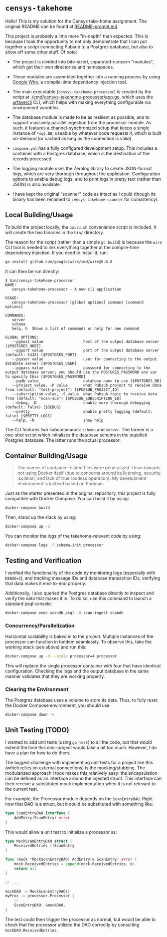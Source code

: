 # `censys-takehome`

Hello! This is my solution for the Censys take-home assignment. The original README can be found at [README-prompt.md](./README-prompt.md).

This project is probably a little more "in-depth" than expected. This is because I took the opportunity to not only demonstrate that I can put together a script connecting Pubsub to a Postgres database, but also to show off some other stuff. Of note:

* The project is divided into bite-sized, separated-concern "modules", which get their own directories and namespaces.

* These modules are assembled together into a running process by using [Google Wire](https://github.com/google/wire), a compile-time dependency injection tool.

* The main executable (`censys-takehome-processor`) is created by the script at [./cmd/censys-takehome-processor/app.go](./cmd/censys-takehome-processor/app.go), which uses the [urfave/cli](https://cli.urfave.org/) CLI, which helps with making everything configurable via _environment variables_.

* The database module is made to be as resilient as possible, and to support massively parallel ingestion from the processor module. As such, it features a channel-synchronized setup that keeps a single instance of `*sql.DB`, useable by whatever code requests it, which is built on-demand (or cached as long as the connection is valid).

* `compose.yml` has a fully configured development setup. This includes a container with a Postgres database, which is the destination of the records processed.

* The logging module uses the Zerolog library to create JSON-format logs, which are very thorough throughout the application. Configuration options to enable debug logs, and to print logs in pretty text (rather than JSON) is also available.

* I have kept the original "scanner" code as intact as I could (though its binary has been renamed to `censys-takehome-scanner` for consistency).

## Local Building/Usage

To build the project locally, the `build.sh` convenience script is included. It will create the two binaries in the `bin/` directory.

The reason for the script (rather than a simple `go build`) is because the `wire` CLI tool is needed to link everything together at the compile-time dependency injection. If you need to install it, run:

```bash
go install github.com/google/wire/cmd/wire@0.6.0
```

It can then be run directly:

```text
$ bin/censys-takehome-processor 
NAME:
   censys-takehome-processor - A new cli application

USAGE:
   censys-takehome-processor [global options] command [command options]

COMMANDS:
   server   
   schema   
   help, h  Shows a list of commands or help for one command

GLOBAL OPTIONS:
   --pghost value                  host of the output database server [$POSTGRES_HOST]
   --pgport value                  port of the output database server (default: 5432) [$POSTGRES_PORT]
   --pguser value                  user for connecting to the output database server [$POSTGRES_USER]
   --pgpass value                  password for connecting to the output database server; you should use the POSTGRES_PASSWORD env var to specify this [$POSTGRES_PASSWORD]
   --pgdb value                    database name to use [$POSTGRES_DB]
   --project value, -P value       what Pubsub project to receive data from (default: "test-project") [$PUBSUB_PROJECT_ID]
   --subscription value, -S value  what Pubsub topic to receive data from (default: "scan-sub") [$PUBSUB_SUBSCRIPTION_ID]
   --debug, -D                     enable more thorough debugging (default: false) [$DEBUG]
   --pretty                        enable pretty logging (default: false) [$PRETTY_LOGS]
   --help, -h                      show help
```

The CLI features two subcommands: `schema` and `server`. The former is a one-shot script which initializes the database schema in the supplied Postgres database. The latter runs the actual processor.

## Container Building/Usage

> The names of container-related files were generalized. I lean towards not using Docker itself (due to concerns around its licensing, security, isolation, and lack of true rootless operation). My development environment is instead based on Podman.

Just as the starter presented in the original repository, this project is fully compatible with Docker Compose. You can build it by using:

```bash
docker-compose build
```

Then, stand up the stack by using:

```bash
docker-compose up -d
```

You can monitor the logs of the takehome-relevant code by using:

```bash
docker-compose logs -f schema-init processor
```

## Testing and Verification

I verified the functionality of the code by monitoring logs (especially with `DEBUG=1`), and tracking message IDs and database transaction IDs, verifying that data makes it end-to-end properly.

Additionally, I also queried the Postgres database directly to inspect and verify the data that makes it in. To do so, use this command to launch a standard psql console:

```bash
docker-compose exec scandb psql -U scan-ingest scandb
```

### Concurrency/Parallelization

Horizontal scalability is baked in to the project. Multiple instances of the processor can function in tandem seamlessly. To observe this, take the working stack (see above) and run this:

```bash
docker-compose up -d --scale processor=4 processor
```

This will replace the single processor container with four that have identical configuration. Checking the logs and the output database in the same manner validates that they are working properly.

### Clearing the Environment

The Postgres database uses a volume to store its data. Thus, to fully reset the Docker Compose environment, you should use:

```bash
docker-compose down -v
```

## Unit Testing (TODO)

I wanted to add unit tests (using `go test`) to all the code, but that would extend the time this mini-project would take a bit too much. However, I do have a plan for how to do them.

The biggest challenge with implementing unit tests for a project like this (which relies on external connections) is the mocking/stubbing. The modularized approach I took makes this relatively easy: the encapsulation can be defined as an interface around the injected struct. This interface can then receive a substituted mock implementation when it is not relevant to the current test.

For example, the Processor module depends on the `ScanEntryDAO`. Right now that DAO is a struct, but it could be substituted with something like:

```go
type ScanEntryDAO interface {
    AddEntry(ScanEntry) error
}
```

This would allow a unit test to initialize a processor as:

```go
type MockScanEntryDAO struct {
    ReceivedEntries []ScanEntry
}

func (mock *MockScanEntryDAO) AddEntry(e ScanEntry) error {
    mock.ReceivedEntries = append(mock.ReceivedEntries, e)
    return nil
}

// ...

mockDAO := MockScanEntryDAO{}
myProc := processor.Processor {
    // ...
    ScanEntryDAO: &mockDAO,
}
```

The test could then trigger the processor as normal, but would be able to check that the processor utilized the DAO correctly by consulting `mockDAO.ReceivedEntries`.
